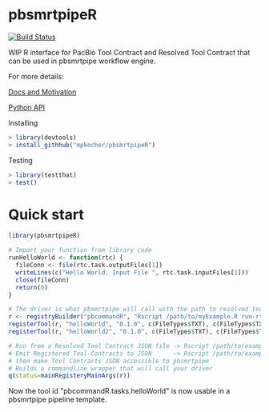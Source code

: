 # pbsmrtpipeR

[![Build Status](https://travis-ci.org/mpkocher/pbsmrtpipeR.svg?branch=master)](https://travis-ci.org/mpkocher/pbsmrtpipeR)

WIP R interface for PacBio Tool Contract and Resolved Tool Contract that can be used in pbsmrtpipe workflow engine.

For more details:

[Docs and Motivation](http://pbcommand.readthedocs.org/en/latest/)

[Python API](https://github.com/PacificBiosciences/pbcommand)

Installing

```r
> library(devtools)
> install_githhub("mpkocher/pbsmrtpipeR")
```

Testing

```r
> library(testthat)
> test()
```

# Quick start

```R
library(pbsmrtpipeR)

# Import your function from library code
runHelloWorld <- function(rtc) {
  fileConn <- file(rtc.task.outputFiles[1])
  writeLines(c("Hello World. Input File ", rtc.task.inputFiles[1]))
  close(fileConn)
  return(0)
}

# The driver is what pbsmrtpipe will call with the path to resolved tool contract JSON file
r <- registryBuilder("pbcommandR", "Rscript /path/to/myExample.R run-rtc ")
registerTool(r, "helloWorld", "0.1.0", c(FileTypes$TXT), c(FileTypes$TXT), 1, FALSE, runHelloWorld)
registerTool(r, "helloWorld2", "0.1.0", c(FileTypes$TXT), c(FileTypes$TXT), 1, FALSE, runHelloWorld)

# Run from a Resolved Tool Contract JSON file -> Rscript /path/to/exampleDriver.R run-rtc /path/to/rtc.json
# Emit Registered Tool Contracts to JSON      -> Rscript /path/to/exampleDriver.R emit-tc /path/to/output-dir 
# then make Tool Contracts JSON accessible to pbsmrtpipe
# Builds a commandline wrapper that will call your driver
q(status=mainRegisteryMainArgs(r))
```

Now the tool id "pbcommandR.tasks.helloWorld" is now usable in a pbsmrtpipe pipeline template.
